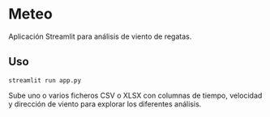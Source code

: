 # Meteo

Aplicación Streamlit para análisis de viento de regatas.

## Uso

```
streamlit run app.py
```

Sube uno o varios ficheros CSV o XLSX con columnas de tiempo, velocidad y dirección de viento para explorar los diferentes análisis.
